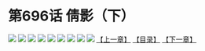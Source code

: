 # 第696话 倩影（下）
![](https://mhpic.xiaomingtaiji.net/comic/D/斗破苍穹拆分版/696话V/1.jpg-zymk.middle.webp)
![](https://mhpic.xiaomingtaiji.net/comic/D/斗破苍穹拆分版/696话V/2.jpg-zymk.middle.webp)
![](https://mhpic.xiaomingtaiji.net/comic/D/斗破苍穹拆分版/696话V/3.jpg-zymk.middle.webp)
![](https://mhpic.xiaomingtaiji.net/comic/D/斗破苍穹拆分版/696话V/4.jpg-zymk.middle.webp)
![](https://mhpic.xiaomingtaiji.net/comic/D/斗破苍穹拆分版/696话V/5.jpg-zymk.middle.webp)
![](https://mhpic.xiaomingtaiji.net/comic/D/斗破苍穹拆分版/696话V/6.jpg-zymk.middle.webp)
![](https://mhpic.xiaomingtaiji.net/comic/D/斗破苍穹拆分版/696话V/7.jpg-zymk.middle.webp)
![](https://mhpic.xiaomingtaiji.net/comic/D/斗破苍穹拆分版/696话V/8.jpg-zymk.middle.webp)
![](https://mhpic.xiaomingtaiji.net/comic/D/斗破苍穹拆分版/696话V/9.jpg-zymk.middle.webp)
[【上一章】](./695.md)
[【目录】](./README.md)
[【下一章】](./697.md)
